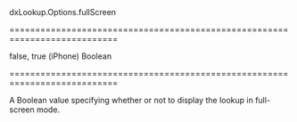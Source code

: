 <!--id-->dxLookup.Options.fullScreen<!--/id-->
===========================================================================
<!--default-->false, true (iPhone)<!--/default-->
<!--type-->Boolean<!--/type-->
===========================================================================

<!--shortDescription-->
A Boolean value specifying whether or not to display the lookup in full-screen mode.
<!--/shortDescription-->

<!--fullDescription-->

<!--/fullDescription-->